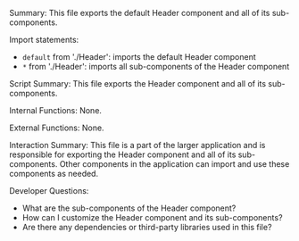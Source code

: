 Summary:
This file exports the default Header component and all of its sub-components.

Import statements:
- `default` from './Header': imports the default Header component
- `*` from './Header': imports all sub-components of the Header component

Script Summary:
This file exports the Header component and all of its sub-components.

Internal Functions:
None.

External Functions:
None.

Interaction Summary:
This file is a part of the larger application and is responsible for exporting the Header component and all of its sub-components. Other components in the application can import and use these components as needed.

Developer Questions:
- What are the sub-components of the Header component?
- How can I customize the Header component and its sub-components?
- Are there any dependencies or third-party libraries used in this file?